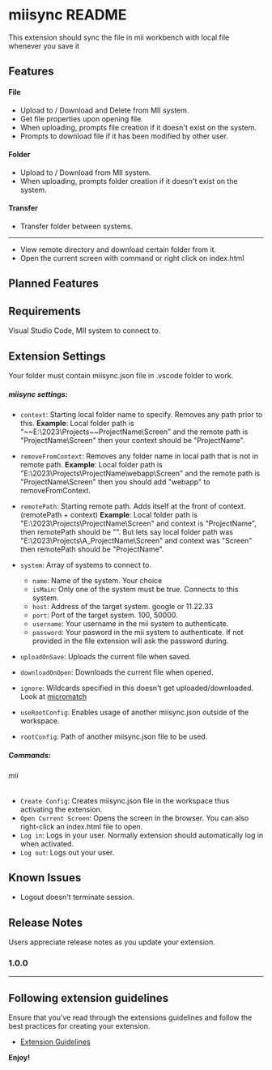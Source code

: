 
# miisync README

This extension should sync the file in mii workbench with local file whenever you save it

## Features

#### File
- Upload to / Download and Delete from MII system.
- Get file properties upon opening file.
- When uploading, prompts file creation if it doesn't exist on the system.
- Prompts to download file if it has been modified by other user.
#### Folder
- Upload to / Download from MII system.
- When uploading, prompts folder creation if it doesn't exist on the system.
#### Transfer
- Transfer folder between systems.
------------

- View remote directory and download certain folder from it.
- Open the current screen with command or right click on index.html

## Planned Features
 


## Requirements

Visual Studio Code, MII system to connect to.

## Extension Settings

Your folder must contain miisync.json file in .vscode folder to work.

##### miisync settings:
* `context`: Starting local folder name to specify. Removes any path prior to this.
**Example**: Local folder path is "~~E:\2023\Projects\~~ProjectName\Screen" and the remote path is "ProjectName\Screen" then your context should be "ProjectName". 

* `removeFromContext`: Removes any folder name in local path that is not in remote path.
**Example**: Local folder path is "E:\2023\Projects\ProjectName\webapp\Screen" and the remote path is "ProjectName\Screen" then you should add "webapp" to removeFromContext. 

* `remotePath`: Starting remote path. Adds itself at the front of context. (remotePath + context)
**Example**: Local folder path is "E:\2023\Projects\ProjectName\Screen" and context is "ProjectName", then remotePath should be "". But lets say local folder path was  "E:\2023\Projects\A_ProjectName\Screen" and context was "Screen" then remotePath should be "ProjectName".
* `system`: Array of systems to connect to.
    * `name`: Name of the system. Your choice
    * `isMain`: Only one of the system must be true. Connects to this system.
    * `host`: Address of the target system. google or 11.22.33
    * `port`: Port of the target system. 100, 50000.
    * `username`: Your username in the mii system to authenticate.
    * `password`: Your pasword in the mii system to authenticate. If not provided in the file extension will ask the password during.
* `uploadOnSave`: Uploads the current file when saved.
* `downloadOnOpen`: Downloads the current file when opened.
* `ignore`: Wildcards specified in this doesn't get uploaded/downloaded. Look at [micromatch](https://github.com/micromatch/micromatch)
* `useRootConfig`: Enables usage of another miisync.json outside of the workspace.
* `rootConfig`: Path of another miisync.json file to be used.

##### Commands:

###### mii
* `Create Config`: Creates miisync.json file in the workspace thus activating the extension.
* `Open Current Screen`: Opens the screen in the browser. You can also right-click an index.html file to open.
* `Log in`: Logs in your user. Normally extension should automatically log in when activated.
* `Log out`: Logs out your user. 


## Known Issues

- Logout doesn't terminate session.

## Release Notes

Users appreciate release notes as you update your extension.

### 1.0.0

---

## Following extension guidelines

Ensure that you've read through the extensions guidelines and follow the best practices for creating your extension.

* [Extension Guidelines](https://code.visualstudio.com/api/references/extension-guidelines)

**Enjoy!**
